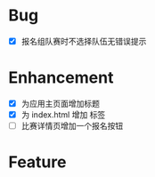 # Bug

- [x] 报名组队赛时不选择队伍无错误提示

# Enhancement

- [x] 为应用主页面增加标题
- [x] 为 index.html 增加 <base> 标签
- [ ] 比赛详情页增加一个报名按钮

# Feature
